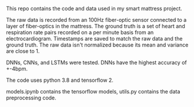 This repo contains the code and data used in my smart mattress project.

The raw data is recorded from an 100Hz fiber-optic sensor connected to a layer of fiber-optics in the mattress. The ground truth is a set of heart and respiration rate pairs recorded on a per minute basis from an electrocardiogram. Timestamps are saved to match the raw data and the ground truth. The raw data isn't normalized because its mean and variance are close to 1.

DNNs, CNNs, and LSTMs were tested. DNNs have the highest accuracy of +-4bpm.

The code uses python 3.8 and tensorflow 2.

models.ipynb contains the tensorflow models, utils.py contains the data preprocessing code.
